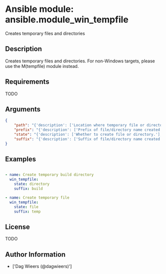 # Ansible module: ansible.module_win_tempfile


Creates temporary files and directories

## Description

Creates temporary files and directories.
For non-Windows targets, please use the M(tempfile) module instead.

## Requirements

TODO

## Arguments

``` json
{
    "path": "{'description': ['Location where temporary file or directory should be created.', 'If path is not specified default system temporary directory (%TEMP%) will be used.'], 'type': 'path', 'default': '%TEMP%'}",
    "prefix": "{'description': ['Prefix of file/directory name created by module.'], 'default': 'ansible.'}",
    "state": "{'description': ['Whether to create file or directory.'], 'choices': ['directory', 'file'], 'default': 'file'}",
    "suffix": "{'description': ['Suffix of file/directory name created by module.'], 'default': ''}",
}
```

## Examples


``` yaml

- name: Create temporary build directory
  win_tempfile:
    state: directory
    suffix: build

- name: Create temporary file
  win_tempfile:
    state: file
    suffix: temp

```

## License

TODO

## Author Information
  - ['Dag Wieers (@dagwieers)']
